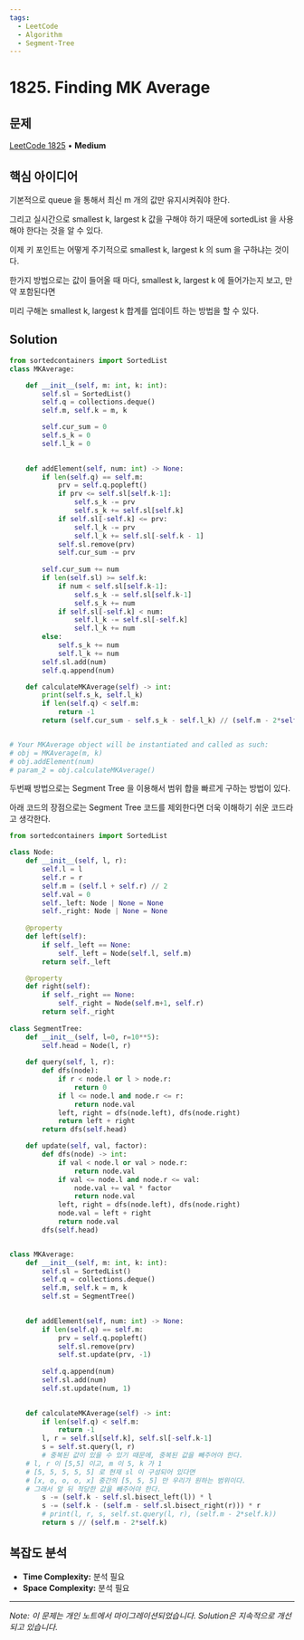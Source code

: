 ```yaml
---
tags:
  - LeetCode
  - Algorithm
  - Segment-Tree
---
```


# 1825. Finding MK Average

## 문제

[LeetCode 1825](https://leetcode.com/problems/finding-mk-average/description/) • **Medium**

## 핵심 아이디어

기본적으로 queue 을 통해서 최신 m 개의 값만 유지시켜줘야 한다.

그리고 실시간으로 smallest k, largest k 값을 구해야 하기 때문에 sortedList 을 사용해야 한다는 것을 알 수 있다.

이제 키 포인트는 어떻게 주기적으로 smallest k, largest k 의 sum 을 구하냐는 것이다.

한가지 방법으로는 값이 들어올 때 마다, smallest k, largest k 에 들어가는지 보고, 만약 포함된다면

미리 구해논 smallest k, largest k 합계를 업데이트 하는 방법을 할 수 있다.

## Solution

```python
from sortedcontainers import SortedList
class MKAverage:

    def __init__(self, m: int, k: int):
        self.sl = SortedList()
        self.q = collections.deque()
        self.m, self.k = m, k

        self.cur_sum = 0
        self.s_k = 0
        self.l_k = 0
        

    def addElement(self, num: int) -> None:
        if len(self.q) == self.m:
            prv = self.q.popleft()
            if prv <= self.sl[self.k-1]:
                self.s_k -= prv
                self.s_k += self.sl[self.k]
            if self.sl[-self.k] <= prv:
                self.l_k -= prv
                self.l_k += self.sl[-self.k - 1]
            self.sl.remove(prv)
            self.cur_sum -= prv
        
        self.cur_sum += num
        if len(self.sl) >= self.k:
            if num < self.sl[self.k-1]:
                self.s_k -= self.sl[self.k-1]
                self.s_k += num
            if self.sl[-self.k] < num:
                self.l_k -= self.sl[-self.k]
                self.l_k += num
        else:
            self.s_k += num
            self.l_k += num
        self.sl.add(num)
        self.q.append(num)

    def calculateMKAverage(self) -> int:
        print(self.s_k, self.l_k)
        if len(self.q) < self.m:
            return -1
        return (self.cur_sum - self.s_k - self.l_k) // (self.m - 2*self.k)


# Your MKAverage object will be instantiated and called as such:
# obj = MKAverage(m, k)
# obj.addElement(num)
# param_2 = obj.calculateMKAverage()
```

두번째 방법으로는 Segment Tree 을 이용해서 범위 합을 빠르게 구하는 방법이 있다.

아래 코드의 장점으로는 Segment Tree 코드를 제외한다면 더욱 이해하기 쉬운 코드라고 생각한다.

```python
from sortedcontainers import SortedList

class Node:
    def __init__(self, l, r):
        self.l = l
        self.r = r
        self.m = (self.l + self.r) // 2
        self.val = 0
        self._left: Node | None = None
        self._right: Node | None = None
    
    @property
    def left(self):
        if self._left == None:
            self._left = Node(self.l, self.m)
        return self._left

    @property
    def right(self):
        if self._right == None:
            self._right = Node(self.m+1, self.r)
        return self._right
    
class SegmentTree:
    def __init__(self, l=0, r=10**5):
        self.head = Node(l, r)
    
    def query(self, l, r):
        def dfs(node):
            if r < node.l or l > node.r:
                return 0
            if l <= node.l and node.r <= r:
                return node.val
            left, right = dfs(node.left), dfs(node.right)
            return left + right
        return dfs(self.head)

    def update(self, val, factor):
        def dfs(node) -> int:
            if val < node.l or val > node.r:
                return node.val
            if val <= node.l and node.r <= val:
                node.val += val * factor
                return node.val
            left, right = dfs(node.left), dfs(node.right)
            node.val = left + right
            return node.val
        dfs(self.head)


class MKAverage:
    def __init__(self, m: int, k: int):
        self.sl = SortedList()
        self.q = collections.deque()
        self.m, self.k = m, k
        self.st = SegmentTree()
        

    def addElement(self, num: int) -> None:
        if len(self.q) == self.m:
            prv = self.q.popleft()
            self.sl.remove(prv)
            self.st.update(prv, -1)
            
        self.q.append(num)
        self.sl.add(num)
        self.st.update(num, 1)
        

    def calculateMKAverage(self) -> int:
        if len(self.q) < self.m:
            return -1
        l, r = self.sl[self.k], self.sl[-self.k-1]
        s = self.st.query(l, r)
        # 중복된 값이 있을 수 있기 때문에, 중복된 값을 빼주어야 한다.
    # l, r 이 [5,5] 이고, m 이 5, k 가 1
    # [5, 5, 5, 5, 5] 로 현재 sl 이 구성되어 있다면
    # [x, o, o, o, x] 중간의 [5, 5, 5] 만 우리가 원하는 범위이다.
    # 그래서 앞 뒤 적당한 값을 빼주어야 한다. 
        s -= (self.k - self.sl.bisect_left(l)) * l
        s -= (self.k - (self.m - self.sl.bisect_right(r))) * r
        # print(l, r, s, self.st.query(l, r), (self.m - 2*self.k))
        return s // (self.m - 2*self.k)
```

## 복잡도 분석

- **Time Complexity:** 분석 필요
- **Space Complexity:** 분석 필요

---

*Note: 이 문제는 개인 노트에서 마이그레이션되었습니다. Solution은 지속적으로 개선되고 있습니다.*
